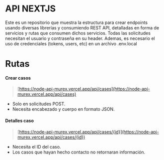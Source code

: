 # API NEXTJS

Este es un repositorio que muestra la estructura para crear endpoints usando diversas librerías y consumiendo REST API, detalladas en forma de servicios y rutas que consumen dichos servicios. Todas las solicitudes necesitan el usuario y contraseña en su header. Ademas, es necesario el uso de credenciales (tokens, users, etc) en un archivo .env.local

# Rutas

#### Crear casos

> [https://node-api-murex.vercel.app/api/cases](https://node-api-murex.vercel.app/api/cases)

- Solo en solicitudes POST.
- Necesita encabezado y cuerpo en formato JSON.


#### Detalles caso

> [https://node-api-murex.vercel.app/api/cases/{id}](https://node-api-murex.vercel.app/api/cases/{id})

- Necesita el ID del caso.
- Los casos que hayan hecho contacto no retornaran información.